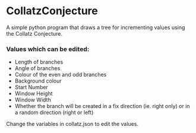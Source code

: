 # CollatzConjecture
A simple python program that draws a tree for incrementing values using the Collatz Conjecture.
### Values which can be edited:
 - Length of branches
 - Angle of branches
 - Colour of the even and odd branches
 - Background colour
 - Start Number
 - Window Height
 - Window Width
 - Whether the branch will be created in a fix direction (ie. right only) or in a random direction (right or left)

Change the variables in collatz.json to edit the values.
